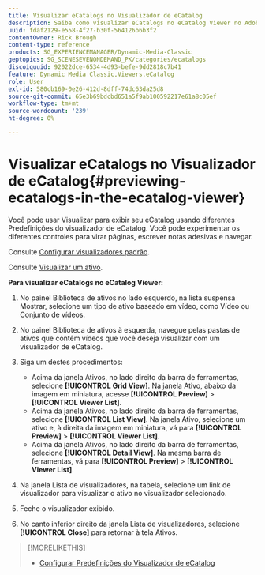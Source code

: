 ```yaml
---
title: Visualizar eCatalogs no Visualizador de eCatalog
description: Saiba como visualizar eCatalogs no eCatalog Viewer no Adobe Dynamic Media Classic.
uuid: fdaf2129-e558-4f27-b30f-564126b6b3f2
contentOwner: Rick Brough
content-type: reference
products: SG_EXPERIENCEMANAGER/Dynamic-Media-Classic
geptopics: SG_SCENESEVENONDEMAND_PK/categories/ecatalogs
discoiquuid: 92022dce-6534-4d93-befe-9dd2818c7b41
feature: Dynamic Media Classic,Viewers,eCatalog
role: User
exl-id: 580cb169-0e26-412d-8dff-74dc63da25d8
source-git-commit: 65e3b69bdcbd651a5f9ab100592217e61a8c05ef
workflow-type: tm+mt
source-wordcount: '239'
ht-degree: 0%

---
```


# Visualizar eCatalogs no Visualizador de eCatalog{#previewing-ecatalogs-in-the-ecatalog-viewer}

Você pode usar Visualizar para exibir seu eCatalog usando diferentes Predefinições do visualizador de eCatalog. Você pode experimentar os diferentes controles para virar páginas, escrever notas adesivas e navegar.

Consulte [Configurar visualizadores padrão](application-setup.md#configuring_default_viewers).

Consulte [Visualizar um ativo](previewing-asset.md#previewing_an_asset).

**Para visualizar eCatalogs no eCatalog Viewer:**

1. No painel Biblioteca de ativos no lado esquerdo, na lista suspensa Mostrar, selecione um tipo de ativo baseado em vídeo, como Vídeo ou Conjunto de vídeos.
1. No painel Biblioteca de ativos à esquerda, navegue pelas pastas de ativos que contêm vídeos que você deseja visualizar com um visualizador de eCatalog.
1. Siga um destes procedimentos:

   * Acima da janela Ativos, no lado direito da barra de ferramentas, selecione **[!UICONTROL Grid View]**. Na janela Ativo, abaixo da imagem em miniatura, acesse **[!UICONTROL Preview]** > **[!UICONTROL Viewer List]**.
   * Acima da janela Ativos, no lado direito da barra de ferramentas, selecione **[!UICONTROL List View]**. Na janela Ativo, selecione um ativo e, à direita da imagem em miniatura, vá para **[!UICONTROL Preview]** > **[!UICONTROL Viewer List]**.
   * Acima da janela Ativos, no lado direito da barra de ferramentas, selecione **[!UICONTROL Detail View]**. Na mesma barra de ferramentas, vá para **[!UICONTROL Preview]** > **[!UICONTROL Viewer List]**.

1. Na janela Lista de visualizadores, na tabela, selecione um link de visualizador para visualizar o ativo no visualizador selecionado.
1. Feche o visualizador exibido.
1. No canto inferior direito da janela Lista de visualizadores, selecione **[!UICONTROL Close]** para retornar à tela Ativos.

>[!MORELIKETHIS]
>
>* [Configurar Predefinições do Visualizador de eCatalog](setting-ecatalog-viewer-presets.md#setting_up_ecatalog_viewer_presets)

